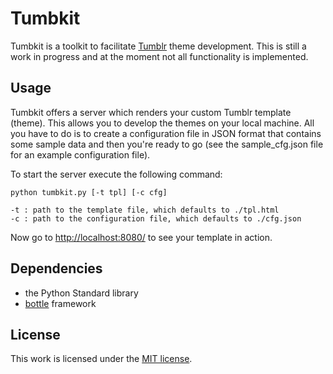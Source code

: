 Tumbkit
=======

Tumbkit is a toolkit to facilitate [Tumblr][t] theme development. This is still
a work in progress and at the moment not all functionality is implemented.


Usage
-----

Tumbkit offers a server which renders your custom Tumblr template (theme).
This allows you to develop the themes on your local machine. All you have
to do is to create a configuration file in JSON format that contains some
sample data and then you're ready to go (see the sample_cfg.json file for
an example configuration file).

To start the server execute the following command:

    python tumbkit.py [-t tpl] [-c cfg]

    -t : path to the template file, which defaults to ./tpl.html
    -c : path to the configuration file, which defaults to ./cfg.json

Now go to [http://localhost:8080/](http://localhost:8080/) to see your template
in action.

Dependencies
------------

* the Python Standard library
* [bottle][b] framework

License
-------

This work is licensed under the [MIT license][m].


[t]:http://www.tumblr.com/
[m]:http://www.opensource.org/licenses/mit-license.php
[b]:http://github.com/defnull/bottle
